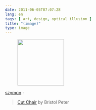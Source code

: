 ```yaml
---
date: 2011-06-05T07:07:28
lang: en
tags: [ art, design, optical illusion ]
title: "(image)"
type: image
---
```


<figure>
<a
href="https://hugo.ferreira.cc/szymon-cut-chair-by-bristol-peter/attachment/1037/"
rel="attachment"><img
src="/wp-content/uploads/2011/06/tumblr_lm30c6M3aa1qz4s3wo1_1280-150x150.png"
width="150" height="150" /></a></figure>

[szymon](http://inspire.2ia.pl/post/6147204051) :

> [Cut
> Chair](http://www.designrulz.com/product-design/chair-product-design/2011/05/cut-chair-bristol-peter/)
> by Bristol Peter

